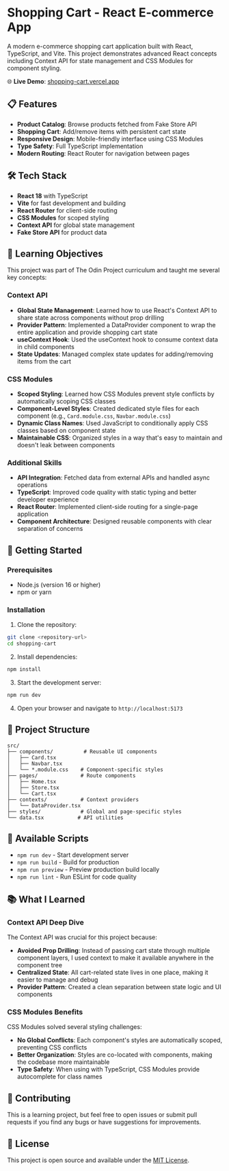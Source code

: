 # Shopping Cart - React E-commerce App

A modern e-commerce shopping cart application built with React, TypeScript, and Vite. This project demonstrates advanced React concepts including Context API for state management and CSS Modules for component styling.

🌐 **Live Demo**: [shopping-cart.vercel.app](https://shopping-cart.vercel.app)

## 📋 Features

- **Product Catalog**: Browse products fetched from Fake Store API
- **Shopping Cart**: Add/remove items with persistent cart state
- **Responsive Design**: Mobile-friendly interface using CSS Modules
- **Type Safety**: Full TypeScript implementation
- **Modern Routing**: React Router for navigation between pages

## 🛠️ Tech Stack

- **React 18** with TypeScript
- **Vite** for fast development and building
- **React Router** for client-side routing
- **CSS Modules** for scoped styling
- **Context API** for global state management
- **Fake Store API** for product data

## 🎯 Learning Objectives

This project was part of The Odin Project curriculum and taught me several key concepts:

### Context API
- **Global State Management**: Learned how to use React's Context API to share state across components without prop drilling
- **Provider Pattern**: Implemented a DataProvider component to wrap the entire application and provide shopping cart state
- **useContext Hook**: Used the useContext hook to consume context data in child components
- **State Updates**: Managed complex state updates for adding/removing items from the cart

### CSS Modules
- **Scoped Styling**: Learned how CSS Modules prevent style conflicts by automatically scoping CSS classes
- **Component-Level Styles**: Created dedicated style files for each component (e.g., `Card.module.css`, `Navbar.module.css`)
- **Dynamic Class Names**: Used JavaScript to conditionally apply CSS classes based on component state
- **Maintainable CSS**: Organized styles in a way that's easy to maintain and doesn't leak between components

### Additional Skills
- **API Integration**: Fetched data from external APIs and handled async operations
- **TypeScript**: Improved code quality with static typing and better developer experience
- **React Router**: Implemented client-side routing for a single-page application
- **Component Architecture**: Designed reusable components with clear separation of concerns

## 🚀 Getting Started

### Prerequisites
- Node.js (version 16 or higher)
- npm or yarn

### Installation

1. Clone the repository:
```bash
git clone <repository-url>
cd shopping-cart
```

2. Install dependencies:
```bash
npm install
```

3. Start the development server:
```bash
npm run dev
```

4. Open your browser and navigate to `http://localhost:5173`

## 📁 Project Structure

```
src/
├── components/          # Reusable UI components
│   ├── Card.tsx
│   ├── Navbar.tsx
│   └── *.module.css    # Component-specific styles
├── pages/              # Route components
│   ├── Home.tsx
│   ├── Store.tsx
│   └── Cart.tsx
├── contexts/           # Context providers
│   └── DataProvider.tsx
├── styles/             # Global and page-specific styles
└── data.tsx           # API utilities
```

## 🔧 Available Scripts

- `npm run dev` - Start development server
- `npm run build` - Build for production
- `npm run preview` - Preview production build locally
- `npm run lint` - Run ESLint for code quality

## 📚 What I Learned

### Context API Deep Dive
The Context API was crucial for this project because:
- **Avoided Prop Drilling**: Instead of passing cart state through multiple component layers, I used context to make it available anywhere in the component tree
- **Centralized State**: All cart-related state lives in one place, making it easier to manage and debug
- **Provider Pattern**: Created a clean separation between state logic and UI components

### CSS Modules Benefits
CSS Modules solved several styling challenges:
- **No Global Conflicts**: Each component's styles are automatically scoped, preventing CSS conflicts
- **Better Organization**: Styles are co-located with components, making the codebase more maintainable
- **Type Safety**: When using with TypeScript, CSS Modules provide autocomplete for class names

## 🤝 Contributing

This is a learning project, but feel free to open issues or submit pull requests if you find any bugs or have suggestions for improvements.

## 📄 License

This project is open source and available under the [MIT License](LICENSE).
